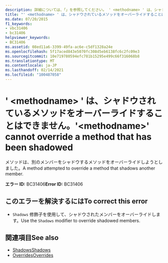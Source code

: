 ```yaml
---
description: 詳細については、「」を参照してください。 ' <methodname> ' は、シャドウされているメソッドをオーバーライドできません
title: "' <methodname> ' は、シャドウされているメソッドをオーバーライドすることはできません。"
ms.date: 07/20/2015
f1_keywords:
- vbc31406
- bc31406
helpviewer_keywords:
- BC31406
ms.assetid: 08ed11a6-3399-49fa-ac6e-c5df1328a24e
ms.openlocfilehash: 5f17aced843e5070fc308d5eb6138fc6c2fc09e3
ms.sourcegitcommit: 10e719780594efc781b15295e499c66f316068b8
ms.translationtype: MT
ms.contentlocale: ja-JP
ms.lasthandoff: 02/14/2021
ms.locfileid: "100487058"
---
```

# <a name="methodname-cannot-override-a-method-that-has-been-shadowed"></a><span data-ttu-id="3c89d-103">' \<methodname> ' は、シャドウされているメソッドをオーバーライドすることはできません。</span><span class="sxs-lookup"><span data-stu-id="3c89d-103">'\<methodname>' cannot override a method that has been shadowed</span></span>

<span data-ttu-id="3c89d-104">メソッドは、別のメンバーをシャドウするメソッドをオーバーライドしようとしました。</span><span class="sxs-lookup"><span data-stu-id="3c89d-104">A method attempted to override a method that shadows another member.</span></span>  
  
 <span data-ttu-id="3c89d-105">**エラー ID:** BC31406</span><span class="sxs-lookup"><span data-stu-id="3c89d-105">**Error ID:** BC31406</span></span>  
  
## <a name="to-correct-this-error"></a><span data-ttu-id="3c89d-106">このエラーを解決するには</span><span class="sxs-lookup"><span data-stu-id="3c89d-106">To correct this error</span></span>  
  
- <span data-ttu-id="3c89d-107">`Shadows` 修飾子を使用して、シャドウされたメンバーをオーバーライドします。</span><span class="sxs-lookup"><span data-stu-id="3c89d-107">Use the `Shadows` modifier to override shadowed members.</span></span>  
  
## <a name="see-also"></a><span data-ttu-id="3c89d-108">関連項目</span><span class="sxs-lookup"><span data-stu-id="3c89d-108">See also</span></span>

- [<span data-ttu-id="3c89d-109">Shadows</span><span class="sxs-lookup"><span data-stu-id="3c89d-109">Shadows</span></span>](../language-reference/modifiers/shadows.md)
- [<span data-ttu-id="3c89d-110">Overrides</span><span class="sxs-lookup"><span data-stu-id="3c89d-110">Overrides</span></span>](../language-reference/modifiers/overrides.md)
